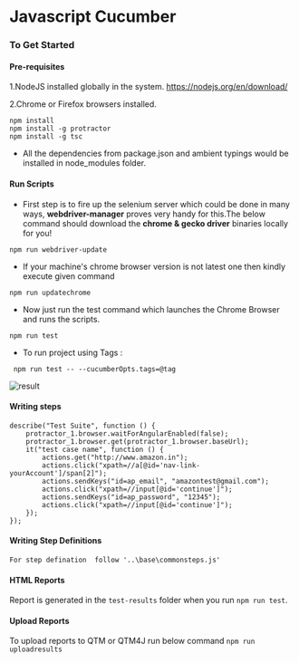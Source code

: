 
# Javascript Cucumber
### To Get Started

#### Pre-requisites
1.NodeJS installed globally in the system.
https://nodejs.org/en/download/

2.Chrome or Firefox browsers installed.

```
npm install
npm install -g protractor
npm install -g tsc
```
* All the dependencies from package.json and ambient typings would be installed in node_modules folder.

#### Run Scripts

* First step is to fire up the selenium server which could be done in many ways,  **webdriver-manager** proves very handy for this.The below command should download the **chrome & gecko driver** binaries locally for you!

```
npm run webdriver-update
```

* If your machine's chrome browser version is not latest one then kindly execute given command

```
npm run updatechrome
```

* Now just run the test command which launches the Chrome Browser and runs the scripts.
```
npm run test
```
* To run project using Tags :
```
 npm run test -- --cucumberOpts.tags=@tag
```
![result](https://raw.githubusercontent.com/igniteram/protractor-cucumber-typescript/master/images/protractor-cucumber-typescript-result.gif)

#### Writing steps
```
describe("Test Suite", function () {
    protractor_1.browser.waitForAngularEnabled(false);
    protractor_1.browser.get(protractor_1.browser.baseUrl);
    it("test case name", function () {
        actions.get("http://www.amazon.in");
        actions.click("xpath=//a[@id='nav-link-yourAccount']/span[2]");
        actions.sendKeys("id=ap_email", "amazontest@gmail.com");
        actions.click("xpath=//input[@id='continue']");
        actions.sendKeys("id=ap_password", "12345");
        actions.click("xpath=//input[@id='continue']");
    });
});
```
#### Writing Step Definitions
```
For step defination  follow '..\base\commonsteps.js'

```
#### HTML Reports
Report is generated in the `test-results` folder when you run `npm run test`.


#### Upload Reports
To upload reports to QTM or QTM4J run below command
`npm run uploadresults`
